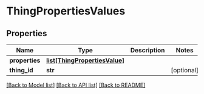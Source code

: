# ThingPropertiesValues

## Properties
Name | Type | Description | Notes
------------ | ------------- | ------------- | -------------
**properties** | [**list[ThingPropertiesValue]**](ThingPropertiesValue.md) |  | 
**thing_id** | **str** |  | [optional] 

[[Back to Model list]](../README.md#documentation-for-models) [[Back to API list]](../README.md#documentation-for-api-endpoints) [[Back to README]](../README.md)


